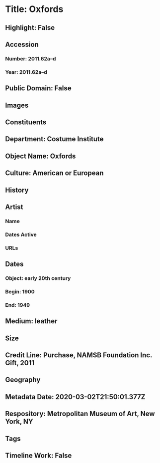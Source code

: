 # Title: Oxfords
## Highlight: False
## Accession
### Number: 2011.62a–d
### Year: 2011.62a–d
## Public Domain: False
## Images
## Constituents
## Department: Costume Institute
## Object Name: Oxfords
## Culture: American or European
## History
## Artist
### Name
### Dates Active
### URLs
## Dates
### Object: early 20th century
### Begin: 1900
### End: 1949
## Medium: leather
## Size
## Credit Line: Purchase, NAMSB Foundation Inc. Gift, 2011
## Geography
## Metadata Date: 2020-03-02T21:50:01.377Z
## Respository: Metropolitan Museum of Art, New York, NY
## Tags
## Timeline Work: False